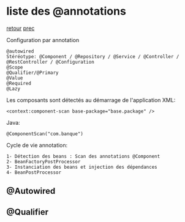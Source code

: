 # liste des @annotations
[retour](https://github.com/grouault/spring-tutorial/blob/master/spring-contexte/notes/INDEX.md)
[prec](https://github.com/grouault/spring-tutorial/blob/master/spring-contexte/notes/configuration.annotation.md)

Configuration par annotation
```
@autowired
Stéréotype: @Component / @Repository / @Service / @Controller / @RestController / @Configuration
@Scope
@Qualifier/@Primary
@Value
@Required
@Lazy
```

Les composants sont détectés au démarrage de l'application
XML:
```
<context:component-scan base-package="base.package" />
```
Java:
```
@ComponentScan("com.banque")
```

Cycle de vie annotation:
```
1- Détection des beans : Scan des annotations @Component
2- BeanFactoryPostProcessor
3- Instanciation des beans et injection des dépendances
4- BeanPostProcessor
```

## @Autowired

## @Qualifier

